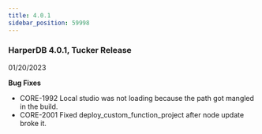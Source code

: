 ```yaml
---
title: 4.0.1
sidebar_position: 59998
---
```


### HarperDB 4.0.1, Tucker Release

01/20/2023

**Bug Fixes**

- CORE-1992 Local studio was not loading because the path got mangled in the build.
- CORE-2001 Fixed deploy_custom_function_project after node update broke it.
